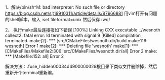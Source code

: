 1、解决/bin/sh^M: bad interpreter: No such file or directory
https://blog.csdn.net/sjt19910311/article/details/87966881
用vim打开有问题的shell脚本，输入
:set fileformat=unix
然后保存
:wq!

2、
执行make最后连接报如下错误
[100%] Linking CXX executable ../wesnoth
collect2: fatal error: ld terminated with signal 9 [Killed]
compilation terminated.
make[2]: *** [src/CMakeFiles/wesnoth.dir/build.make:116: wesnoth] Error 1
make[2]: *** Deleting file 'wesnoth'
make[1]: *** [CMakeFiles/Makefile2:306: src/CMakeFiles/wesnoth.dir/all] Error 2
make: *** [Makefile:152: all] Error 2

解决方法：.fuse_hidden00034d4900000029根目录下类似文件删除掉，然后重新开个terminal重新编。
